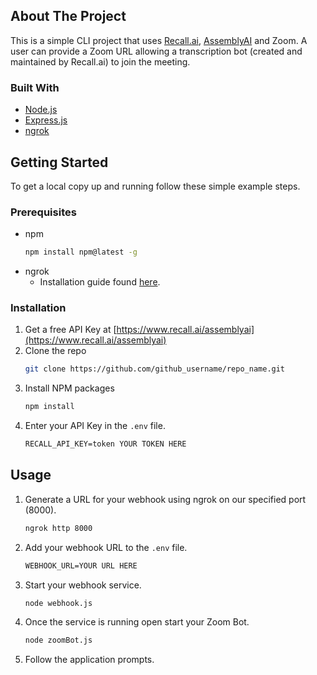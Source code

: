 <!-- ABOUT THE PROJECT -->
## About The Project
This is a simple CLI project that uses [Recall.ai](https://www.recall.ai/assemblyai), [AssemblyAI](https://www.assemblyai.com) and Zoom.
A user can provide a Zoom URL allowing a transcription bot (created and maintained by Recall.ai) to join the meeting. 



### Built With
* [Node.js](https://nodejs.org/en/)
* [Express.js](https://expressjs.com)
* [ngrok](https://ngrok.com)


<!-- GETTING STARTED -->
## Getting Started
To get a local copy up and running follow these simple example steps.

### Prerequisites
* npm
  ```sh
  npm install npm@latest -g
  ```
* ngrok
  * Installation guide found [here](https://ngrok.com/).

### Installation

1. Get a free API Key at [https://www.recall.ai/assemblyai](https://www.recall.ai/assemblyai)
2. Clone the repo
   ```sh
   git clone https://github.com/github_username/repo_name.git
   ```
3. Install NPM packages
   ```sh
   npm install
   ```
4. Enter your API Key in the `.env` file.
   ```txt
   RECALL_API_KEY=token YOUR TOKEN HERE
   ```

<!-- USAGE EXAMPLES -->
## Usage
1. Generate a URL for your webhook using ngrok on our specified port (8000).
   ```sh
   ngrok http 8000
   ```
2. Add your webhook URL to the `.env` file.
   ```txt
   WEBHOOK_URL=YOUR URL HERE
   ```
3. Start your webhook service.
   ```sh
   node webhook.js
   ```
4. Once the service is running open start your Zoom Bot.
   ```sh
   node zoomBot.js
   ```
5. Follow the application prompts. 

